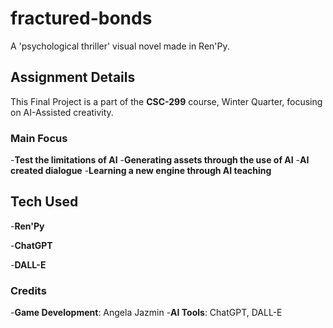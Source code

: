 # fractured-bonds
A 'psychological thriller' visual novel made in Ren'Py.

## Assignment Details
This Final Project is a part of the **CSC-299** course, Winter Quarter, focusing on AI-Assisted creativity.

### Main Focus
-**Test the limitations of AI**
-**Generating assets through the use of AI**
-**AI created dialogue**
-**Learning a new engine through AI teaching**

## Tech Used
-**Ren'Py**

-**ChatGPT**

-**DALL-E**


### **Credits**
-**Game Development**: Angela Jazmin
-**AI Tools**: ChatGPT, DALL-E
